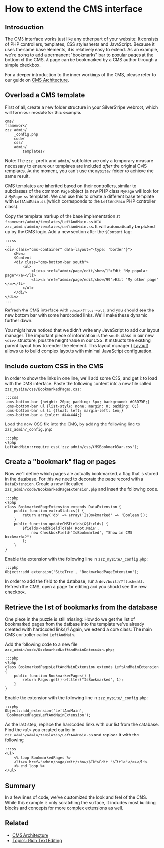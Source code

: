 # How to extend the CMS interface #

## Introduction ##

The CMS interface works just like any other part of your website: It consists of PHP controllers,
templates, CSS stylesheets and JavaScript. Because it uses the same base elements,
it is relatively easy to extend. 
As an example, we're going to add a permanent "bookmarks" bar to popular pages at the bottom of the CMS.
A page can be bookmarked by a CMS author through a simple checkbox.

For a deeper introduction to the inner workings of the CMS, please refer to our
guide on [CMS Architecture](../reference/cms-architecture).

## Overload a CMS template ##

First of all, create a new folder structure in your SilverStripe webroot, which will
form our module for this example. 
	
	cms/
	framework/
	zzz_admin/
		_config.php
		code/
		css/
		admin/
			templates/
				
Note: The `zzz_` prefix and `admin/` subfolder are only a temporary measure necessary to ensure our templates
are included *after* the original CMS templates. At the moment, you can't use the `mysite/` folder
to achieve the same result.

CMS templates are inherited based on their controllers, similar to subclasses of
the common `Page` object (a new PHP class `MyPage` will look for a `MyPage.ss` template).
We can use this to create a different base template with `LeftAndMain.ss`
(which corresponds to the `LeftAndMain` PHP controller class).

Copy the template markup of the base implementation at `framework/admin/templates/LeftAndMain.ss` into `zzz_admin/admin/templates/LeftAndMain.ss`. It will automatically be picked up by the CMS logic. Add a new section after the `$Content` tag:
	
	:::ss
	...
	<div class="cms-container" data-layout="{type: 'border'}">
		$Menu
		$Content
		<div class="cms-bottom-bar south">
			<ul>
				<li><a href="admin/page/edit/show/1">Edit "My popular page"</a></li>
				<li><a href="admin/page/edit/show/99">Edit "My other page"</a></li>
			</ul>
		</div>
	</div>
	...
	
Refresh the CMS interface with `admin/?flush=all`, and you should see the new bottom bar with some hardcoded links.
We'll make these dynamic further down. 

You might have noticed that we didn't write any JavaScript to add our layout manager. 
The important piece of information is the `south` class in our new `<div>` structure,
plus the height value in our CSS. It instructs the existing parent layout how to render the element.
This layout manager ([jLayout](http://www.bramstein.com/projects/jlayout/)) 
allows us to build complex layouts with minimal JavaScript configuration.
	
## Include custom CSS in the CMS

In order to show the links in one line, we'll add some CSS, and get it to load with the CMS interface.
Paste the following content into a new file called `zzz_mysite/css/BookmarkedPages.css`:

	:::css
	.cms-bottom-bar {height: 20px; padding: 5px; background: #C6D7DF;}
	.cms-bottom-bar ul {list-style: none; margin: 0; padding: 0;}
	.cms-bottom-bar ul li {float: left; margin-left: 1em;}
	.cms-bottom-bar a {color: #444444;}

Load the new CSS file into the CMS, by adding the following line to `zzz_admin/_config.php`:

	:::php
	<?php
	LeftAndMain::require_css('zzz_admin/css/CMSBookmarkBar.css');

## Create a "bookmark" flag on pages ##

Now we'll define which pages are actually bookmarked, a flag that is stored in the database.
For this we need to decorate the page record with a `DataExtension`.
Create a new file called `zzz_admin/code/BookmarkedPageExtension.php` and insert the following code.

	:::php
	<?php
	class BookmarkedPageExtension extends DataExtension {
		public function extraStatics() {
			return array('db' => array('IsBookmarked' => 'Boolean'));
		}
		public function updateCMSFields(&$fields) {
			$fields->addFieldToTab('Root.Main',
				new CheckboxField('IsBookmarked', "Show in CMS bookmarks?")
			);
		}
	}

Enable the extension with the following line in `zzz_mysite/_config.php`:

	:::php
	Object::add_extension('SiteTree', 'BookmarkedPageExtension');

In order to add the field to the database, run a `dev/build/?flush=all`.
Refresh the CMS, open a page for editing and you should see the new checkbox.

## Retrieve the list of bookmarks from the database

One piece in the puzzle is still missing: How do we get the list of bookmarked
pages from the datbase into the template we've already created (with hardcoded links)? 
Again, we extend a core class: The main CMS controller called `LeftAndMain`.

Add the following code to a new file `zzz_admin/code/BookmarkedLeftAndMainExtension.php`;

	:::php
	<?php
	class BookmarkedPagesLeftAndMainExtension extends LeftAndMainExtension {
		public function BookmarkedPages() {
			return Page::get()->filter("IsBookmarked", 1);
		}
	}
	
Enable the extension with the following line in `zzz_mysite/_config.php`:

	:::php
	Object::add_extension('LeftAndMain', 'BookmarkedPagesLeftAndMainExtension');

As the last step, replace the hardcoded links with our list from the database.
Find the `<ul>` you created earlier in `zzz_admin/admin/templates/LeftAndMain.ss`
and replace it with the following:

	:::ss
	<ul>
		<% loop BookmarkedPages %>
		<li><a href="admin/page/edit/show/$ID">Edit "$Title"</a></li>
		<% end_loop %>
	</ul>

## Summary

In a few lines of code, we've customized the look and feel of the CMS.
While this example is only scratching the surface, it includes most building
blocks and concepts for more complex extensions as well.

## Related

 * [CMS Architecture](../reference/cms-architecture)
 * [Topics: Rich Text Editing](../topics/rich-text-editing)
